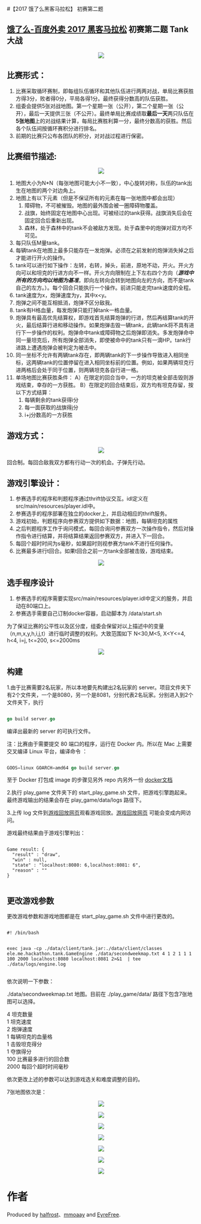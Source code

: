 
#【2017 饿了么黑客马拉松】 初赛第二题


## [饿了么-百度外卖 2017 黑客马拉松](https://hackathon.ele.me/?introduce.html) 初赛第二题 Tank 大战


<p align='center'>
<img src='./image/hackathon_2017_1.png'>
</p>


## 比赛形式：
1. 比赛采取循环赛制，即每组队伍循环和其他队伍进行两两对战，单局比赛获胜方得3分，败者得0分，平局各得1分。最终获得分数高的队伍获胜。
2. 组委会提供5张对战地图。第一个星期一张（公开），第二个星期一张（公开），最后一天提供三张（不公开）。最终单局比赛成绩取**最后一天**两只队伍在**5张地图**上的对战结果计算，每局比赛胜利算一分，最终分数高的获胜。然后各个队伍间按循环赛积分进行排名。
3. 前期的比赛只公布各团队的积分，对对战过程进行保密。


## 比赛细节描述:

<p align='center'>
<img src='./image/hackathon_2017_3.png'>
</p>

1. 地图大小为N*N（每张地图可能大小不一致），中心旋转对称，队伍的tank出生在地图的两个对边角上。
2. 地图上有以下元素（但是不保证所有的元素在每一张地图中都会出现）
    1. 障碍物，不可被摧毁。地图的最外围会被一圈障碍物覆盖。
    2. 战旗，始终固定在地图中心出现。可被经过的tank获得。战旗消失后会在固定回合后重新出现。
    3. 森林，处于森林中的tank不会被敌方发现。处于森里中的炮弹对双方均不可见。
3. 每只队伍M量tank。  
4. 每辆tank在地图上最多只能存在一发炮弹。必须在之前发射的炮弹消失掉之后才能进行开火的操作。  
5. tank可以进行如下操作：左转，右转，掉头，前进，原地不动，开火。开火方向可以和坦克的行进方向不一样。开火方向限制在上下左右四个方向（**_游戏中所有的方向均以地图为基准_**，即向左转向会转到地图向左的方向，而不是tank自己的左方。）。每个回合只能执行一个操作。前进只能走完tank速度的全程。
6. tank速度为x，炮弹速度为y，其中x<y。
7. 炮弹之间不能互相抵消，炮弹不区分敌我。
8. tank有H格血量，每发炮弹只能打掉tank一格血量。
9. 炮弹具有最高优先结算权，即游戏首先结算炮弹的行进，然后再结算tank的开火，最后结算行进和移动操作。如果炮弹击毁一辆tank，此辆tank将不具有进行下一步操作的权利。炮弹命中tank或障碍物之后炮弹即消失。多发炮弹命中同一量坦克后，所有炮弹全部消失，即使被命中的tank只有一滴HP。tank行进路上遭遇炮弹会被判定为被击中。
10. 同一坐标不允许有两辆tank存在，即两辆tank的下一步操作导致进入相同坐标，这两辆tank的位置停留在进入相同坐标前的位置。例如，如果两辆坦克行进两格后会处于同于位置，则两辆坦克各自行进一格。
11. 单场地图比赛获胜条件：
	A）在限定的回合当中，一方的坦克被全部击毁则游戏结束，幸存的一方获胜。
	B）在限定的回合结束后，双方均有坦克存留，按以下方式结算：
    1. 每辆剩余的tank获得i分
    2. 每一面获取的战旗得j分
    3. i+j分数高的一方获胜


## 游戏方式：


<p align='center'>
<img src='./image/hackathon_2017_4.png'>
</p>


回合制。每回合敌我双方都有行动一次的机会。子弹先行动。

## 游戏引擎设计：
1. 参赛选手的程序和判题程序通过thrift协议交互。idl定义在 src/main/resources/player.idl中。
2. 参赛选手的程序部署在独立的docker上，并启动相应的thrift服务。
3. 游戏初始，判题程序向参赛双方提供如下数据：地图，每辆坦克的属性
4. 之后判题程序工作于询问模式，每回合询问参赛双方一次操作指令，然后对操作指令进行结算，并将结算结果返回参赛双方，并进入下一回合。
5. 每回个超时时间为s毫秒，如果超时则视参赛方tank不进行任何操作。
6. 比赛最多进行t回合。如果t回合之前一方tank全部被击毁，游戏结束。

<p align='center'>
<img src='./image/hackathon_2017_5.png'>
</p>


## 选手程序设计
1. 参赛选手的程序需要实现src/main/resources/player.idl中定义的服务，并启动在80端口上。
2. 参赛选手需要自己订制docker容器，启动脚本为 /data/start.sh

为了保证比赛的公平性以及区分度，组委会保留对以上描述中的变量（n,m,x,y,h,i,j,t）进行临时调整的权利。大致范围如下
N<30,M<5, X<Y<=4, h<4, i=j, t<=200, s<=2000ms


<p align='center'>
<img src='./image/hackathon_2017_2.png'>
</p>


## 构建

1.由于比赛需要2名玩家，所以本地要先构建出2名玩家的 server。项目文件夹下有2个文件夹，一个是8080，另一个是8081，分别代表2名玩家。分别进入到2个文件夹下，执行

```go

go build server.go


```

编译出最新的 server 的可执行文件。

注：比赛由于需要提交 80 端口的程序，运行在 Docker 内。所以在 Mac 上需要交叉编译 Linux 平台，编译命令 ：

```go

GOOS=linux GOARCH=amd64 go build server.go

```

至于 Docker 打包成 image 的步骤见另外 repo 内另外一份 [docker文档](./docker.md)

2.执行 play\_game 文件夹下的 start\_play\_game.sh 文件，把游戏引擎跑起来。最终游戏输出的结果会存在  play\_game/data/logs 路径下。

3.上传 log 文件到[游戏回放网页](https://tank-replayer.faas.elenet.me/#/)观看游戏回放。[游戏回放网页](https://tank-replayer.faas.elenet.me/#/) 可能会变成内网访问。

游戏最终结果由于游戏引擎判出：

```

Game result: {
  "result" : "draw",
  "win" : null,
  "state" : "localhost:8080: 6,localhost:8081: 6",
  "reason" : ""
}


```


## 更改游戏参数

更改游戏参数和游戏地图都是在 start\_play\_game.sh 文件中进行更改的。

```

#! /bin/bash


exec java -cp ./data/client/tank.jar:./data/client/classes ele.me.hackathon.tank.GameEngine ./data/secondweekmap.txt 4 1 2 1 1 1 100 2000 localhost:8080 localhost:8081 2>&1  | tee ./data/logs/engine.log


```

依次说明一下参数：

./data/secondweekmap.txt 地图。目前在 ./play_game/data/ 路径下包含7张地图可以选择。

4 坦克数量  
1 坦克速度  
2 炮弹速度  
1 每辆坦克的血量格  
1 击毁坦克得分  
1 夺旗得分  
100 比赛最多进行的回合数  
2000 每回个超时时间毫秒  

依次更改上述的参数可以达到游戏选关和难度调整的目的。

7张地图依次是：


<p align='center'>
<img src='./image/map_1.png'>
</p>

<p align='center'>
<img src='./image/map_2.png'>
</p>


<p align='center'>
<img src='./image/map_3.png'>
</p>

<p align='center'>
<img src='./image/map_4.png'>
</p>

<p align='center'>
<img src='./image/map_5.png'>
</p>

<p align='center'>
<img src='./image/map_6.png'>
</p>


<p align='center'>
<img src='./image/map_7.png'>
</p>

# 作者

Produced by [halfrost](https://github.com/halfrost)、[mmoaay](https://github.com/mmoaay) and [EyreFree](https://github.com/EyreFree).

